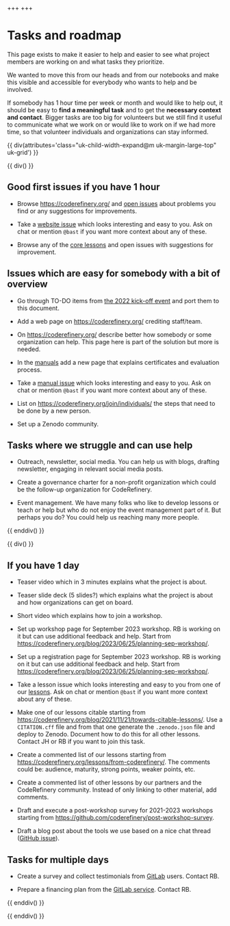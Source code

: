 +++
+++

<div class="uk-background-primary uk-light uk-padding uk-panel">

# Tasks and roadmap

This page exists to make it easier to help and easier to see what project
members are working on and what tasks they prioritize.

We wanted to move this from our heads and from our notebooks and make this
visible and accessible for everybody who wants to help and be involved.

If somebody has 1 hour
time per week or month and would like to help out, it should be easy to **find
a meaningful task** and to get the **necessary context and contact**. Bigger
tasks are too big for volunteers but we still find it useful to communicate
what we work on or would like to work on if we had more time, so that volunteer
individuals and organizations can stay informed.

</div>

{{ div(attributes='class="uk-child-width-expand@m uk-margin-large-top" uk-grid') }}

{{ div() }}


## Good first issues if you have 1 hour

- Browse <https://coderefinery.org/> and [open
  issues](https://github.com/coderefinery/coderefinery.org/issues) about
  problems you find or any suggestions for improvements.

- Take a [website issue](https://github.com/coderefinery/coderefinery.org/issues) which looks
  interesting and easy to you. Ask on chat or mention `@bast` if you want more context about any of these.

- Browse any of the [core lessons](https://coderefinery.org/lessons/core/) and
  open issues with suggestions for improvement.


## Issues which are easy for somebody with a bit of overview

- Go through TO-DO items from [the 2022 kick-off
  event](https://hackmd.io/@coderefinery/kickoff2022) and port them to this
  document.

- Add a web page on <https://coderefinery.org/> crediting staff/team.

- On <https://coderefinery.org/> describe better how somebody or some
  organization can help. This page here is part
  of the solution but more is needed.

- In the [manuals](https://coderefinery.github.io/manuals/) add a new page that
  explains certificates and evaluation process.

- Take a [manual issue](https://github.com/coderefinery/manuals/issues) which
  looks interesting and easy to you. Ask on chat or mention `@bast` if you want
  more context about any of these.

- List on <https://coderefinery.org/join/individuals/> the steps that need to
  be done by a new person.

- Set up a Zenodo community.


## Tasks where we struggle and can use help

- Outreach, newsletter, social media. You can help us with blogs, drafting
  newsletter, engaging in relevant social media posts.

- Create a governance charter for a non-profit organization which could be the
  follow-up organization for CodeRefinery.

- Event management. We have many folks who like to develop lessons or teach or
  help but who do not
  enjoy the event management part of it. But perhaps you do? You could help
  us reaching many more people.

{{ enddiv() }}

{{ div() }}

## If you have 1 day

- Teaser video which in 3 minutes explains what the project is about.

- Teaser slide deck (5 slides?) which explains what the project is about and
  how organizations can get on board.

- Short video which explains how to join a workshop.

- Set up workshop page for September 2023 workshop. RB is working on it but can
  use additional feedback and help.
  Start from <https://coderefinery.org/blog/2023/06/25/planning-sep-workshop/>.

- Set up a registration page for September 2023 workshop. RB is working on it but can
  use additional feedback and help.
  Start from <https://coderefinery.org/blog/2023/06/25/planning-sep-workshop/>.

- Take a lesson issue which looks
  interesting and easy to you from one of our
  [lessons](https://coderefinery.org/lessons/from-coderefinery/). Ask on chat
  or mention `@bast` if you want more context about any of these.

- Make one of our lessons citable starting from
  <https://coderefinery.org/blog/2021/11/21/towards-citable-lessons/>. Use a
  `CITATION.cff` file and from that one generate the `.zenodo.json` file and
  deploy to Zenodo. Document how to do this for all other lessons. Contact JH
  or RB if you want to join this task.

- Create a commented list of our lessons starting from
  <https://coderefinery.org/lessons/from-coderefinery/>.
  The comments could be: audience, maturity, strong points, weaker points,
  etc.

- Create a commented list of other lessons by our partners and the CodeRefinery
  community. Instead of only linking to other material, add comments.

- Draft and execute a post-workshop survey for 2021-2023 workshops starting
  from <https://github.com/coderefinery/post-workshop-survey>.

- Draft a blog post about the tools we use based on a nice chat thread ([GitHub
  issue](https://github.com/coderefinery/coderefinery.org/issues/720)).


## Tasks for multiple days

- Create a survey and collect testimonials from
  [GitLab](https://coderefinery.org/repository/) users. Contact RB.

- Prepare a financing plan from the [GitLab
  service](https://coderefinery.org/repository/). Contact RB.

{{ enddiv() }}

{{ enddiv() }}
